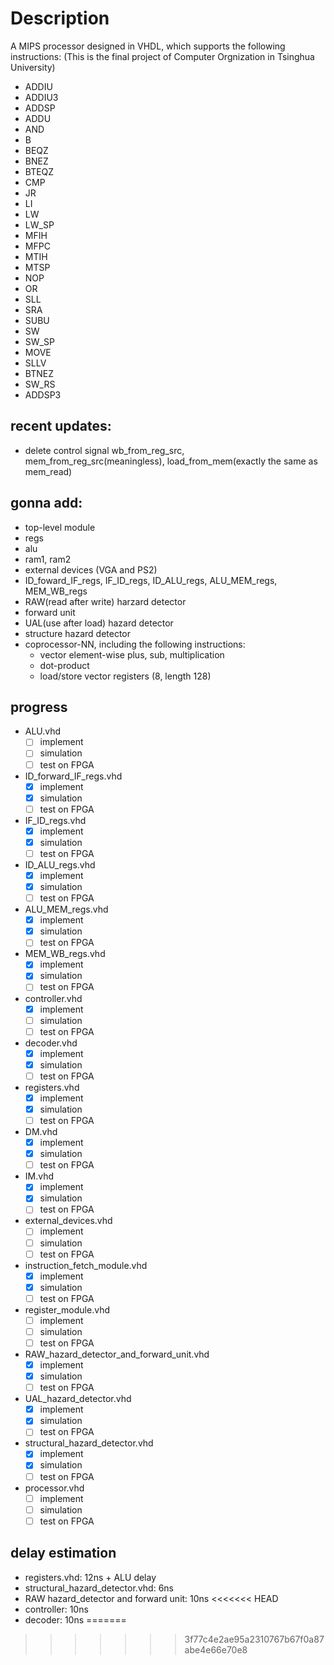 # Description
A MIPS processor designed in VHDL, which supports the following instructions: (This is the final project of Computer Orgnization in Tsinghua University)

- ADDIU 
- ADDIU3
- ADDSP
- ADDU
- AND
- B
- BEQZ
- BNEZ
- BTEQZ
- CMP
- JR
- LI
- LW
- LW_SP
- MFIH
- MFPC
- MTIH
- MTSP
- NOP
- OR
- SLL
- SRA
- SUBU
- SW
- SW_SP
- MOVE	
- SLLV	
- BTNEZ	
- SW_RS	
- ADDSP3

## recent updates:
- delete control signal wb_from_reg_src, mem_from_reg_src(meaningless), load_from_mem(exactly the same as mem_read)

## gonna add:
- top-level module
- regs
- alu
- ram1, ram2
- external devices (VGA and PS2)
- ID_foward_IF_regs, IF_ID_regs, ID_ALU_regs, ALU_MEM_regs, MEM_WB_regs
- RAW(read after write) harzard detector 
- forward unit
- UAL(use after load) hazard detector
- structure hazard detector
- coprocessor-NN, including the following instructions:
	* vector element-wise plus, sub, multiplication
	* dot-product
	* load/store vector registers (8, length 128)

## progress
- ALU.vhd
	* [ ] implement 
	* [ ] simulation
	* [ ] test on FPGA
- ID_forward_IF_regs.vhd
	* [x] implement 
	* [x] simulation
	* [ ] test on FPGA
- IF_ID_regs.vhd
	* [x] implement 
	* [x] simulation
	* [ ] test on FPGA
- ID_ALU_regs.vhd
	* [x] implement 
	* [x] simulation
	* [ ] test on FPGA
- ALU_MEM_regs.vhd
	* [x] implement 
	* [x] simulation
	* [ ] test on FPGA
- MEM_WB_regs.vhd
	* [x] implement 
	* [x] simulation
	* [ ] test on FPGA
- controller.vhd
	* [x] implement 
	* [ ] simulation
	* [ ] test on FPGA
- decoder.vhd
	* [x] implement 
	* [x] simulation
	* [ ] test on FPGA
- registers.vhd
	* [x] implement 
	* [x] simulation
	* [ ] test on FPGA
- DM.vhd
	* [x] implement 
	* [x] simulation
	* [ ] test on FPGA
- IM.vhd
	* [x] implement 
	* [x] simulation
	* [ ] test on FPGA
- external_devices.vhd
	* [ ] implement 
	* [ ] simulation
	* [ ] test on FPGA
- instruction_fetch_module.vhd
	* [x] implement 
	* [x] simulation
	* [ ] test on FPGA
- register_module.vhd
	* [ ] implement 
	* [ ] simulation
	* [ ] test on FPGA
- RAW_hazard_detector_and_forward_unit.vhd
	* [x] implement 
	* [x] simulation
	* [ ] test on FPGA
- UAL_hazard_detector.vhd
	* [x] implement 
	* [x] simulation
	* [ ] test on FPGA
- structural_hazard_detector.vhd
	* [x] implement 
	* [x] simulation
	* [ ] test on FPGA
- processor.vhd
	* [ ] implement 
	* [ ] simulation
	* [ ] test on FPGA

## delay estimation
- registers.vhd: 12ns + ALU delay
- structural_hazard_detector.vhd: 6ns
- RAW hazard_detector and forward unit: 10ns
<<<<<<< HEAD
- controller: 10ns
- decoder: 10ns
=======
>>>>>>> 3f77c4e2ae95a2310767b67f0a87abe4e66e70e8
